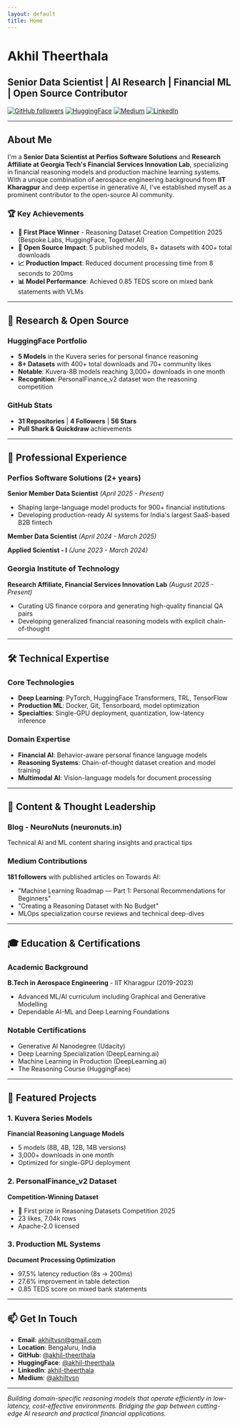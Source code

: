 ```yaml
---
layout: default
title: Home
---
```


# Akhil Theerthala
## Senior Data Scientist | AI Research | Financial ML | Open Source Contributor

[![GitHub followers](https://img.shields.io/github/followers/akhil-theerthala?label=Follow&style=social)](https://github.com/akhil-theerthala)
[![HuggingFace](https://img.shields.io/badge/🤗-HuggingFace-yellow)](https://huggingface.co/akhil-theerthala)
[![Medium](https://img.shields.io/badge/Medium-12100E?style=flat&logo=medium&logoColor=white)](https://medium.com/@akhiltvsn)
[![LinkedIn](https://img.shields.io/badge/LinkedIn-0077B5?style=flat&logo=linkedin&logoColor=white)](https://linkedin.com/in/akhil-theerthala)

---

## About Me

I'm a **Senior Data Scientist at Perfios Software Solutions** and **Research Affiliate at Georgia Tech's Financial Services Innovation Lab**, specializing in financial reasoning models and production machine learning systems. With a unique combination of aerospace engineering background from **IIT Kharagpur** and deep expertise in generative AI, I've established myself as a prominent contributor to the open-source AI community.

### 🏆 Key Achievements
- **🥇 First Place Winner** - Reasoning Dataset Creation Competition 2025 (Bespoke Labs, HuggingFace, Together.AI)
- **🤗 Open Source Impact**: 5 published models, 8+ datasets with 400+ total downloads
- **📈 Production Impact**: Reduced document processing time from 8 seconds to 200ms
- **📊 Model Performance**: Achieved 0.85 TEDS score on mixed bank statements with VLMs

---

## 🔬 Research & Open Source

### HuggingFace Portfolio
- **5 Models** in the Kuvera series for personal finance reasoning
- **8+ Datasets** with 400+ total downloads and 70+ community likes
- **Notable**: Kuvera-8B models reaching 3,000+ downloads in one month
- **Recognition**: PersonalFinance_v2 dataset won the reasoning competition

### GitHub Stats
- **31 Repositories** | **4 Followers** | **56 Stars**
- **Pull Shark & Quickdraw** achievements

---

## 💼 Professional Experience

### Perfios Software Solutions (2+ years)
**Senior Member Data Scientist** *(April 2025 - Present)*
- Shaping large-language model products for 900+ financial institutions
- Developing production-ready AI systems for India's largest SaaS-based B2B fintech

**Member Data Scientist** *(April 2024 - March 2025)*

**Applied Scientist - I** *(June 2023 - March 2024)*

### Georgia Institute of Technology
**Research Affiliate, Financial Services Innovation Lab** *(August 2025 - Present)*
- Curating US finance corpora and generating high-quality financial QA pairs
- Developing generalized financial reasoning models with explicit chain-of-thought

---

## 🛠️ Technical Expertise

### Core Technologies
- **Deep Learning**: PyTorch, HuggingFace Transformers, TRL, TensorFlow
- **Production ML**: Docker, Git, Tensorboard, model optimization
- **Specialties**: Single-GPU deployment, quantization, low-latency inference

### Domain Expertise
- **Financial AI**: Behavior-aware personal finance language models
- **Reasoning Systems**: Chain-of-thought dataset creation and model training
- **Multimodal AI**: Vision-language models for document processing

---

## 📝 Content & Thought Leadership

### Blog - NeuroNuts (neuronuts.in)
Technical AI and ML content sharing insights and practical tips

### Medium Contributions
**181 followers** with published articles on Towards AI:
- "Machine Learning Roadmap — Part 1: Personal Recommendations for Beginners"
- "Creating a Reasoning Dataset with No Budget"
- MLOps specialization course reviews and technical deep-dives

---

## 🎓 Education & Certifications

### Academic Background
**B.Tech in Aerospace Engineering** - IIT Kharagpur (2019-2023)
- Advanced ML/AI curriculum including Graphical and Generative Modelling
- Dependable AI-ML and Deep Learning Foundations

### Notable Certifications
- Generative AI Nanodegree (Udacity)
- Deep Learning Specialization (DeepLearning.ai)
- Machine Learning in Production (DeepLearning.ai)
- The Reasoning Course (HuggingFace)

---

## 🎯 Featured Projects

### 1. Kuvera Series Models
**Financial Reasoning Language Models**
- 5 models (8B, 4B, 12B, 14B versions)
- 3,000+ downloads in one month
- Optimized for single-GPU deployment

### 2. PersonalFinance_v2 Dataset
**Competition-Winning Dataset**
- 🥇 First prize in Reasoning Datasets Competition 2025
- 23 likes, 7.04k rows
- Apache-2.0 licensed

### 3. Production ML Systems
**Document Processing Optimization**
- 97.5% latency reduction (8s → 200ms)
- 27.6% improvement in table detection
- 0.85 TEDS score on mixed bank statements

---

## 📫 Get In Touch

- **Email**: [akhiltvsn@gmail.com](mailto:akhiltvsn@gmail.com)
- **Location**: Bengaluru, India
- **GitHub**: [@akhil-theerthala](https://github.com/akhil-theerthala)
- **HuggingFace**: [@akhil-theerthala](https://huggingface.co/akhil-theerthala)
- **LinkedIn**: [akhil-theerthala](https://linkedin.com/in/akhil-theerthala)
- **Medium**: [@akhiltvsn](https://medium.com/@akhiltvsn)

---

*Building domain-specific reasoning models that operate efficiently in low-latency, cost-effective environments. Bridging the gap between cutting-edge AI research and practical financial applications.*